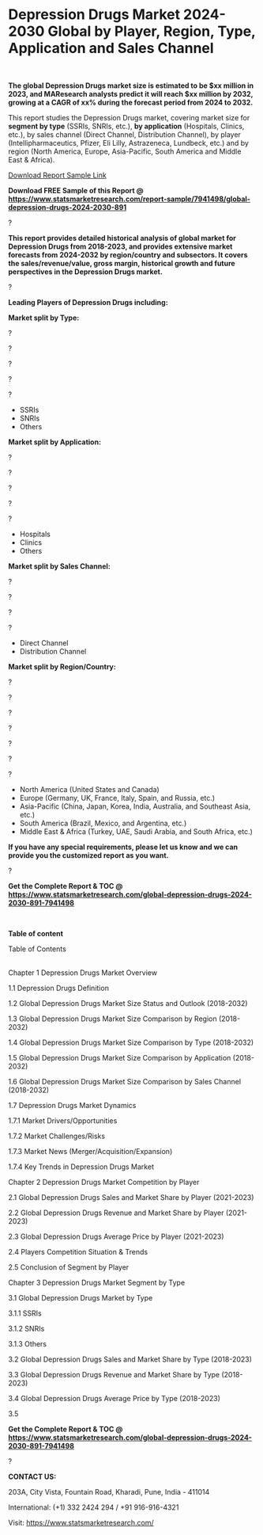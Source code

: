 <h1>Depression Drugs Market 2024-2030 Global by Player, Region, Type, Application and Sales Channel</h1><br/><p><strong>The global Depression Drugs market size is estimated to be $xx million in 2023, and MAResearch analysts predict it will reach $xx million by 2032, growing at a <strong>CAGR</strong> of xx% during the forecast period from 2024 to 2032.</strong></p>
 
 
 
 <p>This report studies the Depression Drugs market, covering market size for <strong>segment by type</strong> (SSRIs, SNRIs, etc.), <strong>by application</strong> (Hospitals, Clinics, etc.), by sales channel (Direct Channel, Distribution Channel), by player (Intellipharmaceutics, Pfizer, Eli Lilly, Astrazeneca, Lundbeck, etc.) and by region (North America, Europe, Asia-Pacific, South America and Middle East & Africa).</p>
 
 
 
 <p><a href="https://www.statsmarketresearch.com/download-free-sample/7941498/global-depression-drugs-2024-2030-891">Download Report Sample Link</a></p>
 
 
 
 <div><b>Download FREE Sample of this Report @ <a href="https://www.statsmarketresearch.com/download-free-sample/7941498/global-depression-drugs-2024-2030-891">https://www.statsmarketresearch.com/report-sample/7941498/global-depression-drugs-2024-2030-891</a></b></div>
 
 
 
 <p>? </p>
 
 
 
 <p><strong>This report provides detailed historical analysis of global market for Depression Drugs from 2018-2023, and provides extensive market forecasts from 2024-2032 by region/country and subsectors. It covers the sales/revenue/value, gross margin, historical growth and future perspectives in the Depression Drugs market.</strong></p>
 
 
 
 <p>? </p>
 
 
 
 <p><strong>Leading Players of Depression Drugs including:</strong></p>
 
 
 
 <p><strong>Market split by Type:</strong></p>
 
 
 
 <p>? </p>
 
 
 
 <p>? </p>
 
 
 
 <p>? </p>
 
 
 
 <p>? </p>
 
 
 
 <p>? </p>
 
 
 
 <ul>
 
 <li>SSRIs</li>
 
 <li>SNRIs</li>
 
 <li>Others</li>
 
 </ul>
 
 
 
 <p><strong>Market split <strong>by Application</strong>:</strong></p>
 
 
 
 <p>? </p>
 
 
 
 <p>? </p>
 
 
 
 <p>? </p>
 
 
 
 <p>? </p>
 
 
 
 <p>? </p>
 
 
 
 <ul>
 
 <li>Hospitals</li>
 
 <li>Clinics</li>
 
 <li>Others</li>
 
 </ul>
 
 
 
 <p><strong>Market split by Sales Channel:</strong></p>
 
 
 
 <p>? </p>
 
 
 
 <p>? </p>
 
 
 
 <p>? </p>
 
 
 
 <p>? </p>
 
 
 
 <ul>
 
 <li>Direct Channel</li>
 
 <li>Distribution Channel</li>
 
 </ul>
 
 
 
 <p><strong>Market split by Region/Country:</strong></p>
 
 
 
 <p>? </p>
 
 
 
 <p>? </p>
 
 
 
 <p>? </p>
 
 
 
 <p>? </p>
 
 
 
 <p>? </p>
 
 
 
 <p>? </p>
 
 
 
 <p>? </p>
 
 
 
 <ul>
 
 <li>North America (United States and Canada)</li>
 
 <li>Europe (Germany, UK, France, Italy, Spain, and Russia, etc.)</li>
 
 <li>Asia-Pacific (China, Japan, Korea, India, Australia, and Southeast Asia, etc.)</li>
 
 <li>South America (Brazil, Mexico, and Argentina, etc.)</li>
 
 <li>Middle East & Africa (Turkey, UAE, Saudi Arabia, and South Africa, etc.)</li>
 
 </ul>
 
 
 
 <p><strong>If you have any special requirements, please let us know and we can provide you the customized report as you want.</strong></p>
 
 
 
 <p>? </p>
 
 
 
 <div><b>Get the Complete Report & TOC @ <a href="https://www.statsmarketresearch.com/global-depression-drugs-2024-2030-891-7941498">https://www.statsmarketresearch.com/global-depression-drugs-2024-2030-891-7941498</a></b></div>
 
 
 
 <p><br />
 
 <b>Table of content</b></p>
 
 
 
 <p>Table of Contents<br />
 
 <br />
 
 Chapter 1 Depression Drugs Market Overview<br />
 
 1.1 Depression Drugs Definition<br />
 
 1.2 Global Depression Drugs Market Size Status and Outlook (2018-2032)<br />
 
 1.3 Global Depression Drugs Market Size Comparison by Region (2018-2032)<br />
 
 1.4 Global Depression Drugs Market Size Comparison by Type (2018-2032)<br />
 
 1.5 Global Depression Drugs Market Size Comparison by Application (2018-2032)<br />
 
 1.6 Global Depression Drugs Market Size Comparison by Sales Channel (2018-2032)<br />
 
 1.7 Depression Drugs Market Dynamics<br />
 
 1.7.1 Market Drivers/Opportunities<br />
 
 1.7.2 Market Challenges/Risks<br />
 
 1.7.3 Market News (Merger/Acquisition/Expansion)<br />
 
 1.7.4 Key Trends in Depression Drugs Market<br />
 
 Chapter 2 Depression Drugs Market Competition by Player<br />
 
 2.1 Global Depression Drugs Sales and Market Share by Player (2021-2023)<br />
 
 2.2 Global Depression Drugs Revenue and Market Share by Player (2021-2023)<br />
 
 2.3 Global Depression Drugs Average Price by Player (2021-2023)<br />
 
 2.4 Players Competition Situation & Trends<br />
 
 2.5 Conclusion of Segment by Player<br />
 
 Chapter 3 Depression Drugs Market Segment by Type<br />
 
 3.1 Global Depression Drugs Market by Type<br />
 
 3.1.1 SSRIs<br />
 
 3.1.2 SNRIs<br />
 
 3.1.3 Others<br />
 
 3.2 Global Depression Drugs Sales and Market Share by Type (2018-2023)<br />
 
 3.3 Global Depression Drugs Revenue and Market Share by Type (2018-2023)<br />
 
 3.4 Global Depression Drugs Average Price by Type (2018-2023)<br />
 
 3.5</p>
 
 
 
 <div><b>Get the Complete Report & TOC @ <a href="https://www.statsmarketresearch.com/global-depression-drugs-2024-2030-891-7941498">https://www.statsmarketresearch.com/global-depression-drugs-2024-2030-891-7941498</a></b></div>
 
 
 
 <p>? </p>
 
 
 
 <p><b>CONTACT US:</b><br />
 
 203A, City Vista, Fountain Road, Kharadi, Pune, India - 411014<br />
 
 International: (+1) 332 2424 294 / +91 916-916-4321<br />
 
 Visit: <a href="https://www.statsmarketresearch.com/">https://www.statsmarketresearch.com/</a></p>